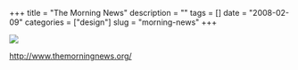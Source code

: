 +++
title = "The Morning News"
description = ""
tags = []
date = "2008-02-09"
categories = ["design"]
slug = "morning-news"
+++


 

  <div id="screens-thumbs" class="clearfix">
    <div class="txt-center" id="design-submission"><a href="http://www.themorningnews.org/"><img id='bluga-thumbnail-955' class='bluga-thumbnail large' src='http://media.konigi.com/bluga/
wt47f27eef7b05d_0.jpg'/></a></div>  
  </div>   
<p><a href="http://www.themorningnews.org/">http://www.themorningnews.org/</a></p>





